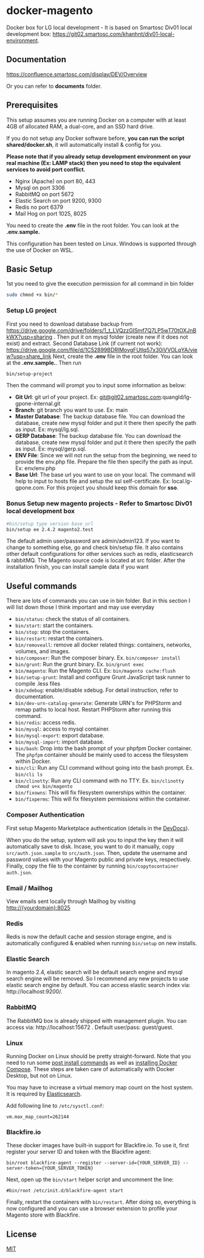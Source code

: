 # docker-magento
Docker box for LG local development - It is based on Smartosc Div01 local development box: https://git02.smartosc.com/khanhnt/div01-local-environment.

## Documentation

https://confluence.smartosc.com/display/DEV/Overview

Or you can refer to **documents** folder.

## Prerequisites

This setup assumes you are running Docker on a computer with at least 4GB of allocated RAM, a dual-core, and an SSD hard drive. 

If you do not setup any Docker software before, **you can run the script shared/docker.sh**, it will automatically install & config for you.

**Please note that if you already setup development environment on your real machine (Ex: LAMP stack) then you need to stop the equivalent services to avoid port conflict.** 
- Nginx (Apache) on port 80, 443
- Mysql on port 3306
- RabbitMQ on port 5672
- Elastic Search on port 9200, 9300
- Redis no port 6379
- Mail Hog on port 1025, 8025

You need to create the **.env** file in the root folder. You can look at the **.env.sample.**

This configuration has been tested on Linux. Windows is supported through the use of Docker on WSL.

## Basic Setup

1st you need to give the execution permission for all command in bin folder
```bash
sudo chmod +x bin/*
```

### Setup LG project
First you need to download database backup from https://drive.google.com/drive/folders/1_t_LVQzzGISmf7Q7LP5wT70tOXJnBkWX?usp=sharing . Then put it on mysql folder (create new if it does not exist) and extract.
Second Database Link (if current not work): https://drive.google.com/file/d/1C52899BDRlMovgFUtlq57x30iVVOLqYA/view?usp=share_link 
Next, create the **.env** file in the root folder. You can look at the **.env.sample.**. Then run

```bash
bin/setup-project
```
Then the command will prompt you to input some information as below:
 - **Git Url**: git url of your project. Ex: git@git02.smartosc.com:quangld/lg-gpone-internal.git
 - **Branch**: git branch you want to use. Ex: main
 - **Master Database**: The backup database file. You can download the database, create new mysql folder and put it there then specify the path as input. Ex: mysql/lg.sql.
 - **GERP Database**: The backup database file. You can download the database, create new mysql folder and put it there then specify the path as input. Ex: mysql/gerp.sql.
 - **ENV File**: Since we will not run the setup from the beginning, we need to provide the env.php file. Prepare the file then specify the path as input. Ex: env/env.php
 - **Base Url**: The base url you want to use on your local. The command will help to input to hosts file and setup the ssl self-certificate. Ex: local.lg-gpone.com. For this project you should keep this domain for **sso**. 

### Bonus Setup new magento projects - Refer to Smartosc Div01 local development box
```bash
#bin/setup type version base_url
bin/setup ee 2.4.2 magento2.test
```

The default admin user/password are admin/admin123. If you want to change to something else, go and check bin/setup file. It also contains other default configurations for other services such as redis, elasticsearch & rabbitMQ. The Magento source code is located at src folder.
After the installation finish, you can install sample data if you want

 ## Useful commands

 There are lots of commands you can use in bin folder. But in this section I will list down those I think important and may use everyday
 - `bin/status`: check the status of all containers.
 - `bin/start`: start the containers.
 - `bin/stop`: stop the containers.
 - `bin/restart`: restart the containers.
 - `bin/removeall`: remove all docker related things: containers, networks, volumes, and images.
 - `bin/composer`: Run the composer binary. Ex. `bin/composer install`
 - `bin/grunt`: Run the grunt binary. Ex. `bin/grunt exec`
 - `bin/magento`: Run the Magento CLI. Ex: `bin/magento cache:flush`
 - `bin/setup-grunt`: Install and configure Grunt JavaScript task runner to compile .less files
 - `bin/xdebug`: enable/disable xdebug. For detail instruction, refer to documentation.
 - `bin/dev-urn-catalog-generate`: Generate URN's for PHPStorm and remap paths to local host. Restart PHPStorm after running this command.
 - `bin/redis`: access redis.
 - `bin/mysql`: access to mysql container.
 - `bin/mysql-export`: export database.
 - `bin/mysql-import`: import database.
 - `bin/bash`: Drop into the bash prompt of your phpfpm Docker container. The `phpfpm` container should be mainly used to access the filesystem within Docker.
 - `bin/cli`: Run any CLI command without going into the bash prompt. Ex. `bin/cli ls`
 - `bin/clinotty`: Run any CLI command with no TTY. Ex. `bin/clinotty chmod u+x bin/magento`
 - `bin/fixowns`: This will fix filesystem ownerships within the container.
 - `bin/fixperms`: This will fix filesystem permissions within the container.

### Composer Authentication

First setup Magento Marketplace authentication (details in the [DevDocs](http://devdocs.magento.com/guides/v2.0/install-gde/prereq/connect-auth.html)).

When you do the setup, system will ask you to input the key then it will automatically save to disk. Incase, you want to do it manually, copy `src/auth.json.sample` to `src/auth.json`. Then, update the username and password values with your Magento public and private keys, respectively. Finally, copy the file to the container by running `bin/copytocontainer auth.json`.

### Email / Mailhog

View emails sent locally through Mailhog by visiting [http://{yourdomain}:8025](http://{yourdomain}:8025)

### Redis

Redis is now the default cache and session storage engine, and is automatically configured & enabled when running `bin/setup` on new installs.

### Elastic Search

In magento 2.4, elastic search will be default search engine and mysql search engine will be removed. So I recommend any new projects to use elastic search engine by default. You can access elastic search index via: http://localhost:9200/.

### RabbitMQ
The RabbitMQ box is already shipped with management plugin. You can access via: http://localhost:15672 . Default user/pass: guest/guest.

### Linux

Running Docker on Linux should be pretty straight-forward. Note that you need to run some [post install commands](https://docs.docker.com/install/linux/linux-postinstall/) as well as [installing Docker Compose](https://docs.docker.com/compose/install/). These steps are taken care of automatically with Docker Desktop, but not on Linux.

You may have to increase a virtual memory map count on the host system. It is required by [Elasticsearch](https://www.elastic.co/guide/en/elasticsearch/reference/current/vm-max-map-count.html).

Add following line to `/etc/sysctl.conf`:

```
vm.max_map_count=262144
```

### Blackfire.io

These docker images have built-in support for Blackfire.io. To use it, first register your server ID and token with the Blackfire agent:

```
bin/root blackfire-agent --register --server-id={YOUR_SERVER_ID} --server-token={YOUR_SERVER_TOKEN}
```

Next, open up the `bin/start` helper script and uncomment the line:

```
#bin/root /etc/init.d/blackfire-agent start
```

Finally, restart the containers with `bin/restart`. After doing so, everything is now configured and you can use a browser extension to profile your Magento store with Blackfire.

## License

[MIT](https://opensource.org/licenses/MIT)
